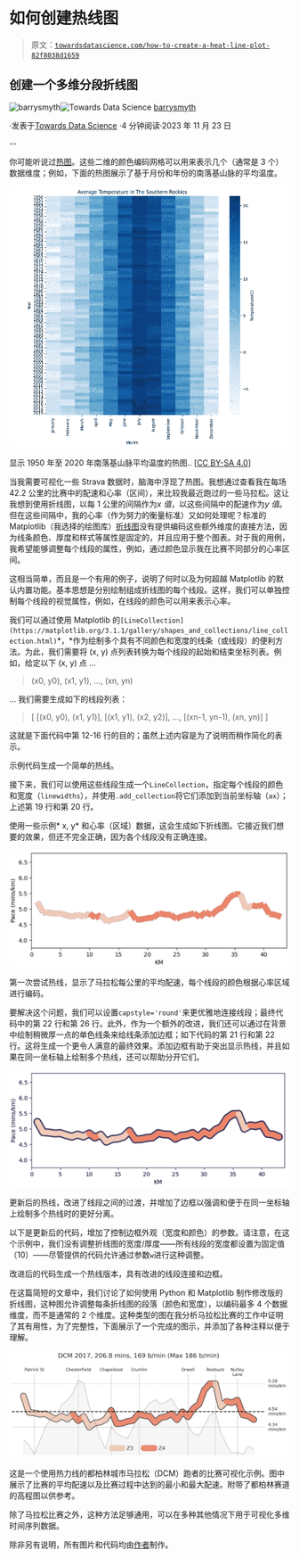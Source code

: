 # 如何创建热线图

> 原文：[`towardsdatascience.com/how-to-create-a-heat-line-plot-82f8038d1659`](https://towardsdatascience.com/how-to-create-a-heat-line-plot-82f8038d1659)

## 创建一个多维分段折线图

[](https://barrysmyth.medium.com/?source=post_page-----82f8038d1659--------------------------------)![barrysmyth](https://barrysmyth.medium.com/?source=post_page-----82f8038d1659--------------------------------)[](https://towardsdatascience.com/?source=post_page-----82f8038d1659--------------------------------)![Towards Data Science](https://towardsdatascience.com/?source=post_page-----82f8038d1659--------------------------------) [barrysmyth](https://barrysmyth.medium.com/?source=post_page-----82f8038d1659--------------------------------)

·发表于[Towards Data Science](https://towardsdatascience.com/?source=post_page-----82f8038d1659--------------------------------) ·4 分钟阅读·2023 年 11 月 23 日

--

你可能听说过[热图](https://en.wikipedia.org/wiki/Heat_map)。这些二维的颜色编码网格可以用来表示几个（通常是 3 个）数据维度；例如，下面的热图展示了基于月份和年份的南落基山脉的平均温度。

![](img/1193a14008d575f0a15984eae4f99d05.png)

显示 1950 年至 2020 年南落基山脉平均温度的热图.. [[CC BY-SA 4.0](https://creativecommons.org/licenses/by-sa/4.0)]

当我需要可视化一些 Strava 数据时，脑海中浮现了热图。我想通过查看我在每场 42.2 公里的比赛中的配速和心率（区间），来比较我最近跑过的一些马拉松。这让我想到使用折线图，以每 1 公里的间隔作为*x 值*，以这些间隔中的配速作为*y 值*。但在这些间隔中，我的心率（作为努力的衡量标准）又如何处理呢？标准的 Matplotlib（我选择的绘图库）[折线图](https://matplotlib.org/stable/api/_as_gen/matplotlib.pyplot.plot.html)没有提供编码这些额外维度的直接方法，因为线条颜色、厚度和样式等属性是固定的，并且应用于整个图表。对于我的用例，我希望能够调整每个线段的属性，例如，通过颜色显示我在比赛不同部分的心率区间。

这相当简单，而且是一个有用的例子，说明了何时以及为何超越 Matplotlib 的默认内置功能。基本思想是分别绘制组成折线图的每个线段。这样，我们可以单独控制每个线段的视觉属性，例如，在线段的颜色可以用来表示心率。

我们可以通过使用 Matplotlib 的`[LineCollection](https://matplotlib.org/3.1.1/gallery/shapes_and_collections/line_collection.html)`*，*作为绘制多个具有不同颜色和宽度的线条（或线段）的便利方法。为此，我们需要将 (x, y) 点列表转换为每个线段的起始和结束坐标列表。例如，给定以下 (x, y) 点 …

> (x0, y0), (x1, y1), …, (xn, yn)

… 我们需要生成如下的线段列表：

> [ [(x0, y0), (x1, y1)], [(x1, y1), (x2, y2)], …, [(xn-1, yn-1), (xn, yn)] ]

这就是下面代码中第 12-16 行的目的；虽然上述内容是为了说明而稍作简化的表示。

示例代码生成一个简单的热线。

接下来，我们可以使用这些线段生成一个`LineCollection`，指定每个线段的颜色和宽度（`linewidths`），并使用`.add_collection`将它们添加到当前坐标轴（`ax`）；上述第 19 行和第 20 行。

使用一些示例* x, y* 和心率（区域）数据，这会生成如下折线图。它接近我们想要的效果，但还不完全正确，因为各个线段没有正确连接。

![](img/8e28ebf93a75612ed93a1bde9b80da18.png)

第一次尝试热线，显示了马拉松每公里的平均配速，每个线段的颜色根据心率区域进行编码。

要解决这个问题，我们可以设置`capstyle='round'`来更优雅地连接线段；最终代码中的第 22 行和第 26 行。此外，作为一个额外的改进，我们还可以通过在背景中绘制稍微厚一点的单色线条来给线条添加边框；如下代码的第 21 行和第 22 行。这将生成一个更令人满意的最终效果。添加边框有助于突出显示热线，并且如果在同一坐标轴上绘制多个热线，还可以帮助分开它们。

![](img/3009facba1bcf9bf2e50755fee02204e.png)

更新后的热线，改进了线段之间的过渡，并增加了边框以强调和便于在同一坐标轴上绘制多个热线时的更好分离。

以下是更新后的代码，增加了控制边框外观（宽度和颜色）的参数。请注意，在这个示例中，我们没有调整折线图的宽度/厚度——所有线段的宽度都设置为固定值（10）——尽管提供的代码允许通过参数`w`进行这种调整。

改进后的代码生成一个热线版本，具有改进的线段连接和边框。

在这篇简短的文章中，我们讨论了如何使用 Python 和 Matplotlib 制作修改版的折线图，这种图允许调整每条折线图的段落（颜色和宽度），以编码最多 4 个数据维度，而不是通常的 2 个维度。这种类型的图在我分析马拉松比赛的工作中证明了其有用性，为了完整性，下面展示了一个完成的图示，并添加了各种注释以便于理解。

![](img/b2d619e7bf59ed3aeb32f84aa7e55fc3.png)

这是一个使用热力线的都柏林城市马拉松（DCM）跑者的比赛可视化示例。图中展示了比赛的平均配速以及比赛过程中达到的最小和最大配速。附带了都柏林赛道的高程图以供参考。

除了马拉松比赛之外，这种方法足够通用，可以在多种其他情况下用于可视化多维时间序列数据。

除非另有说明，所有图片和代码均由[作者](https://barrysmyth.medium.com)制作。
